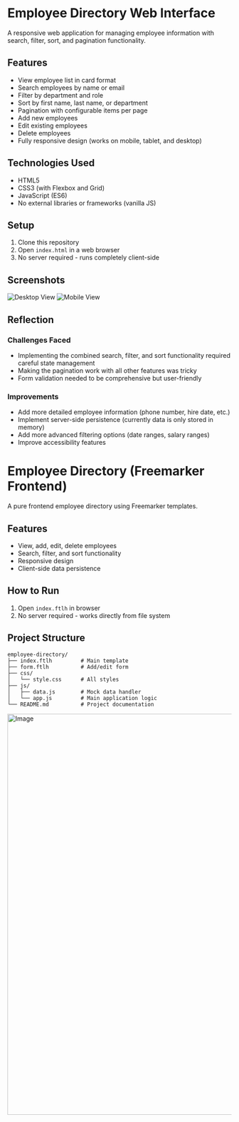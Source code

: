 # Employee Directory Web Interface

A responsive web application for managing employee information with search, filter, sort, and pagination functionality.

## Features

- View employee list in card format
- Search employees by name or email
- Filter by department and role
- Sort by first name, last name, or department
- Pagination with configurable items per page
- Add new employees
- Edit existing employees
- Delete employees
- Fully responsive design (works on mobile, tablet, and desktop)

## Technologies Used

- HTML5
- CSS3 (with Flexbox and Grid)
- JavaScript (ES6)
- No external libraries or frameworks (vanilla JS)

## Setup

1. Clone this repository
2. Open `index.html` in a web browser
3. No server required - runs completely client-side

## Screenshots

![Desktop View](screenshots/desktop.png)
![Mobile View](screenshots/mobile.png)

## Reflection

### Challenges Faced

- Implementing the combined search, filter, and sort functionality required careful state management
- Making the pagination work with all other features was tricky
- Form validation needed to be comprehensive but user-friendly

### Improvements

- Add more detailed employee information (phone number, hire date, etc.)
- Implement server-side persistence (currently data is only stored in memory)
- Add more advanced filtering options (date ranges, salary ranges)
- Improve accessibility features




# Employee Directory (Freemarker Frontend)

A pure frontend employee directory using Freemarker templates.

## Features
- View, add, edit, delete employees
- Search, filter, and sort functionality
- Responsive design
- Client-side data persistence

## How to Run
1. Open `index.ftlh` in browser
2. No server required - works directly from file system

## Project Structure
```
employee-directory/
├── index.ftlh         # Main template
├── form.ftlh          # Add/edit form
├── css/
│   └── style.css      # All styles
├── js/
│   ├── data.js        # Mock data handler
│   └── app.js         # Main application logic
└── README.md          # Project documentation
```



<img width="1440" height="900" alt="Image" src="https://github.com/user-attachments/assets/33abdb0d-3893-4b69-9bc7-70d6a50e5e1b" />
